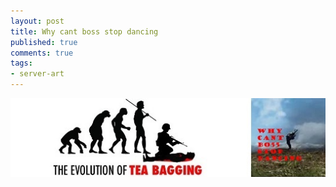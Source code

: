 ```yaml
---
layout: post
title: Why cant boss stop dancing
published: true
comments: true
tags:
- server-art
---
```


<img src="/images/why-cant-boss-stop-dancing.jpg" class="img-polaroid"/>


